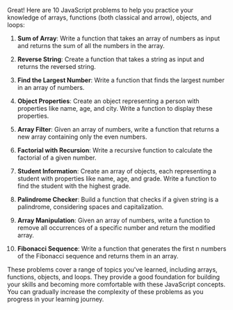 Great! Here are 10 JavaScript problems to help you practice your knowledge of arrays, functions (both classical and arrow), objects, and loops:

1. **Sum of Array**: Write a function that takes an array of numbers as input and returns the sum of all the numbers in the array.

2. **Reverse String**: Create a function that takes a string as input and returns the reversed string.

3. **Find the Largest Number**: Write a function that finds the largest number in an array of numbers.

4. **Object Properties**: Create an object representing a person with properties like name, age, and city. Write a function to display these properties.

5. **Array Filter**: Given an array of numbers, write a function that returns a new array containing only the even numbers.

6. **Factorial with Recursion**: Write a recursive function to calculate the factorial of a given number.

7. **Student Information**: Create an array of objects, each representing a student with properties like name, age, and grade. Write a function to find the student with the highest grade.

8. **Palindrome Checker**: Build a function that checks if a given string is a palindrome, considering spaces and capitalization.

9. **Array Manipulation**: Given an array of numbers, write a function to remove all occurrences of a specific number and return the modified array.

10. **Fibonacci Sequence**: Write a function that generates the first n numbers of the Fibonacci sequence and returns them in an array.

These problems cover a range of topics you've learned, including arrays, functions, objects, and loops. They provide a good foundation for building your skills and becoming more comfortable with these JavaScript concepts. You can gradually increase the complexity of these problems as you progress in your learning journey.